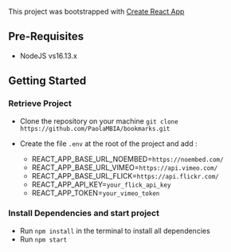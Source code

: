 This project was bootstrapped with [Create React App](https://create-react-app.dev/)


## Pre-Requisites

- NodeJS vs16.13.x 

## Getting Started

### Retrieve Project

- Clone the repository on your machine
  `git clone https://github.com/PaolaMBIA/bookmarks.git`

- Create the file `.env` at the root of the project and add :
  - REACT_APP_BASE_URL_NOEMBED=`https://noembed.com/`
  - REACT_APP_BASE_URL_VIMEO=`https://api.vimeo.com/`
  - REACT_APP_BASE_URL_FLICK=`https://api.flickr.com/`
  - REACT_APP_API_KEY=`your_flick_api_key`
  - REACT_APP_TOKEN=`your_vimeo_token`

### Install Dependencies and start project

- Run `npm install` in the terminal to install all dependencies
- Run `npm start`
